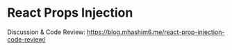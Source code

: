 # React Props Injection
Discussion & Code Review: https://blog.mhashim6.me/react-prop-injection-code-review/
